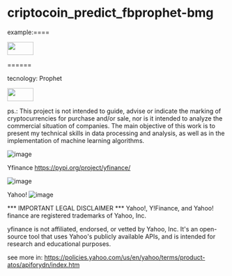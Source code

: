 # criptocoin_predict_fbprophet-bmg

example:====
<p align="left">
	<img width="60" height="30" src="https://user-images.githubusercontent.com/87772120/141834545-f9186e6f-b2e6-4cd8-ae45-60df39a57d8e.png"
</p>  
     

  ======



tecnology:
Prophet 
	
<p align="left">
	<img width="60" height="30" src="https://user-images.githubusercontent.com/87772120/159750038-040ff478-07b8-45dc-9677-644cf9331a3e.png"
</p>



ps.: This project is not intended to guide, advise or indicate the marking of cryptocurrencies for purchase and/or sale, nor is it intended to analyze the commercial situation of companies. The main objective of this work is to present my technical skills in data processing and analysis, as well as in the implementation of machine learning algorithms.


![image](https://user-images.githubusercontent.com/87772120/159749243-0c1d791e-0572-4cad-ac21-af4713521c4c.png)



Yfinance https://pypi.org/project/yfinance/

![image](https://user-images.githubusercontent.com/87772120/159743379-76f08af0-19a6-4627-be34-1e67e2107fbf.png)


Yahoo!
![image](https://user-images.githubusercontent.com/87772120/159743137-637bee94-8553-4b5c-8592-15397e6cc7ee.png)


*** IMPORTANT LEGAL DISCLAIMER ***
Yahoo!, Y!Finance, and Yahoo! finance are registered trademarks of Yahoo, Inc.

yfinance is not affiliated, endorsed, or vetted by Yahoo, Inc. It's an open-source tool that uses Yahoo's publicly available APIs, and is intended for research and educational purposes.

see more in: https://policies.yahoo.com/us/en/yahoo/terms/product-atos/apiforydn/index.htm
